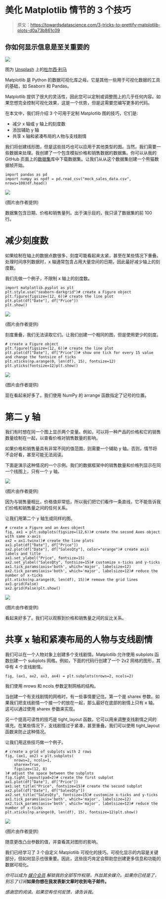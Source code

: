 # 美化 Matplotlib 情节的 3 个技巧

> 原文：<https://towardsdatascience.com/3-tricks-to-prettify-matplotlib-plots-d0a73b861c09>

## 你如何显示信息是至关重要的

![](img/c4ce5022ffcda075da4b4022b7b06f80.png)

图为 [Unsplash](https://unsplash.com/s/photos/pretty?utm_source=unsplash&utm_medium=referral&utm_content=creditCopyText) 上的[杜尔西·利马](https://unsplash.com/@dulceylima?utm_source=unsplash&utm_medium=referral&utm_content=creditCopyText)

Matplotlib 是 Python 的数据可视化库之母。它是其他一些用于可视化数据的工具的基础，如 Seaborn 和 Pandas。

Matplotlib 提供了很大的灵活性，因此您可以定制或调整图上的几乎任何内容。如果您想完全控制可视化效果，这是一个优势，但是这需要您编写更多的代码。

在本文中，我们将介绍 3 个可用于定制 Matplotlib 图的技巧，它们是:

*   减少 x 轴或 y 轴上的刻度数
*   添加辅助 y 轴
*   共享 x 轴和紧凑布局的人物与支线剧情

我们将创建线形图，但是这些技巧也可以应用于其他类型的图。当然，我们需要一些数据来处理。我创建了一个包含模拟价格和销售数据的数据集。你可以从我的 GitHub 页面上的[数据集](https://github.com/SonerYldrm/datasets)库中下载数据集。让我们从从这个数据集创建一个熊猫数据帧开始。

```
import pandas as pd
import numpy as npdf = pd.read_csv("mock_sales_data.csv", nrows=100)df.head()
```

![](img/8713263263833ea6e3922ada944d0bba.png)

(图片由作者提供)

数据集包含日期、价格和销售量列。出于演示目的，我只读了数据集的前 100 行。

# 减少刻度数

如果绘制在轴上的数据点数很多，刻度可能看起来太紧，甚至在某些情况下重叠。处理时间序列数据时，x 轴通常包含占用大量空间的日期，因此最好减少轴上的刻度数。

我们先做一个例子，不限制 x 轴上的刻度数。

```
import matplotlib.pyplot as plt
plt.style.use("seaborn-darkgrid")# create a Figure object
plt.figure(figsize=(12, 6))# create the line plot
plt.plot(df["Date"], df["Price"])
plt.show()
```

![](img/182afa0b17d60728388070e8951dfe90.png)

(图片由作者提供)

刻度重叠，我们无法读取它们。让我们创建一个相同的图，但是使用更少的刻度。

```
# create a Figure object
plt.figure(figsize=(12, 6))# create the line plot
plt.plot(df["Date"], df["Price"])# show one tick for every 15 value and change the fontsize of ticks
plt.xticks(np.arange(0, len(df), 15), fontsize=12)
plt.yticks(fontsize=12)plt.show()
```

![](img/f40d103552d88086e5f3ff9c65242af8.png)

(图片由作者提供)

现在看起来好多了。我们使用 NumPy 的 arrange 函数指定了记号的位置。

# 第二 y 轴

我们有时想在同一个图上显示两个变量。例如，可以将一种产品的价格和它的销售数量绘制在一起，以查看价格对销售数量的影响。

如果价格和销售量具有非常不同的值范围，则需要一个辅助 y 轴。否则，情节将不会好看，甚至可能无法阅读。

下面是演示这种情况的一个示例。我们的数据框架中的销售数量和价格列显示在同一个线图上，只有一个 y 轴。

![](img/9361798dfd72b512c367692d5660e7dc.png)

(图片由作者提供)

因为与销售量相比，价格值非常低，所以我们把它们看作一条直线，它不能告诉我们价格和销售量之间的任何关系。

让我们用第二个 y 轴生成同样的图。

```
# create a Figure and an Axes object
fig, ax1 = plt.subplots(figsize=(12,6))# create the second Axes object with same x-axis
ax2 = ax1.twinx()# create the line plots
ax1.plot(df["Date"], df["Price"])
ax2.plot(df["Date"], df["SalesQty"], color="orange")# create axis labels and title
ax1.set_ylabel("Price", fontsize=15)
ax2.set_ylabel("SalesQty", fontsize=15)# customize x-ticks and y-ticks
ax1.tick_params(axis='both', which='major', labelsize=12)
ax2.tick_params(axis='both', which='major', labelsize=12)# reduce the number of x-ticks
plt.xticks(np.arange(0, len(df), 15))# remove the grid lines
ax1.grid(False)
ax2.grid(False)plt.show()
```

![](img/d96cce6c3140b288b06f786a86ca36bf.png)

(图片由作者提供)

看起来好多了。我们可以观察到价格和销售量之间的反比关系。

# 共享 x 轴和紧凑布局的人物与支线剧情

我们可以在一个人物对象上创建多个支线剧情。Matplotlib 允许使用 subplots 函数创建一个 subplots 网格。例如，下面的代码行创建了一个 2x2 网格的图形，其中有 4 个支线剧情。

```
fig, (ax1, ax2, ax3, ax4) = plt.subplots(nrows=2, ncols=2)
```

我们使用 nrows 和 ncols 参数定制网格的结构。

当创建一个有支线剧情的网格时，有一些事情要记住。第一个是 sharex 参数。如果我们把支线剧情一个接一个的放在一起，那么最好在底部的剧情上只有 x 轴。这可以通过使用 sharex 参数来实现。

另一个提高可读性的技巧是 tight_layout 函数。它可以用来调整支线剧情之间的填充。在某些情况下，支线剧情过于紧凑，甚至重叠。我们可以使用 tight_layout 函数来防止这种情况。

让我们用这些技巧做一个例子。

```
# create a grid of subplots with 2 rows
fig, (ax1, ax2) = plt.subplots(
    nrows=2, ncols=1, 
    sharex=True,
    figsize=(12, 8)
)# adjust the space between the subplots
fig.tight_layout(pad=2)# create the first subplot
ax1.plot(df["Date"], df["Price"])
ax1.set_title("Price", fontsize=15)# create the second subplot
ax2.plot(df["Date"], df["SalesQty"])
ax2.set_title("SalesQty", fontsize=15)# customize x-ticks and y-ticks
ax1.tick_params(axis='both', which='major', labelsize=12)
ax2.tick_params(axis='both', which='major', labelsize=12)# reduce the number of x-ticks
plt.xticks(np.arange(0, len(df), 15), fontsize=12)plt.show()
```

![](img/56e11f87eb7b64d39895a3f7d5ca9b72.png)

(图片由作者提供)

随意更改凸台参数的值，并查看其对图形的影响。

我们已经学习了 3 个自定义 Matplotlib 可视化的技巧。可视化显示的内容是关键部分，但如何显示也很重要。因此，这些技巧肯定会帮助您创建更多信息和功能的数据可视化。

*你可以成为* [*媒介会员*](https://sonery.medium.com/membership) *解锁我的全部写作权限，外加其余媒介。如果你已经是了，别忘了订阅*[](https://sonery.medium.com/subscribe)**如果你想在我发表新文章时收到电子邮件。**

*感谢您的阅读。如果您有任何反馈，请告诉我。*
